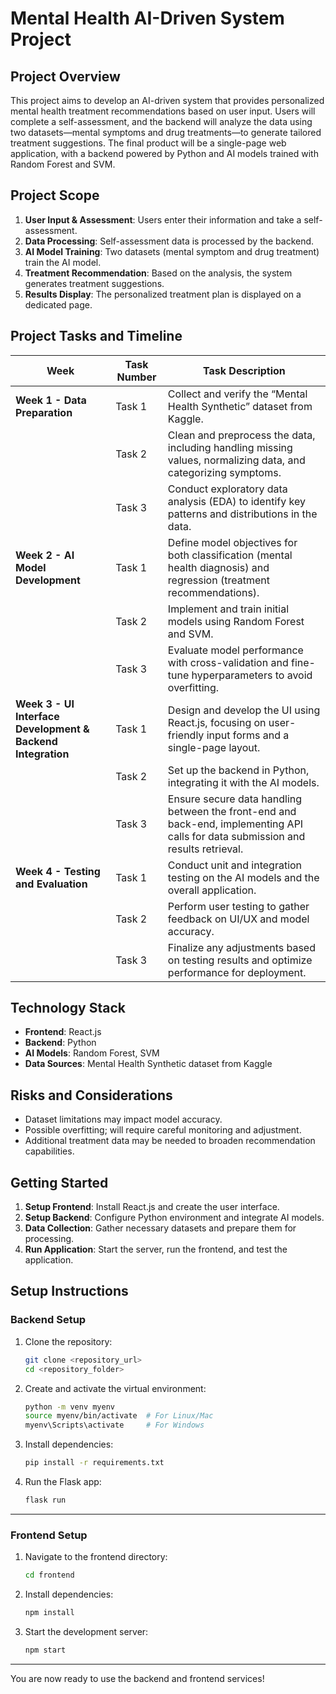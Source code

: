 # Mental Health AI-Driven System Project

## Project Overview
This project aims to develop an AI-driven system that provides personalized mental health treatment recommendations based on user input. Users will complete a self-assessment, and the backend will analyze the data using two datasets—mental symptoms and drug treatments—to generate tailored treatment suggestions. The final product will be a single-page web application, with a backend powered by Python and AI models trained with Random Forest and SVM.

## Project Scope
1. **User Input & Assessment**: Users enter their information and take a self-assessment.
2. **Data Processing**: Self-assessment data is processed by the backend.
3. **AI Model Training**: Two datasets (mental symptom and drug treatment) train the AI model.
4. **Treatment Recommendation**: Based on the analysis, the system generates treatment suggestions.
5. **Results Display**: The personalized treatment plan is displayed on a dedicated page.

## Project Tasks and Timeline

| **Week**                                   | **Task Number** | **Task Description**                                                                                                                  |
|--------------------------------------------|-----------------|----------------------------------------------------------------------------------------------------------------------------------------|
| **Week 1 - Data Preparation**              | Task 1          | Collect and verify the “Mental Health Synthetic” dataset from Kaggle.                                                                  |
|                                            | Task 2          | Clean and preprocess the data, including handling missing values, normalizing data, and categorizing symptoms.                          |
|                                            | Task 3          | Conduct exploratory data analysis (EDA) to identify key patterns and distributions in the data.                                        |
| **Week 2 - AI Model Development**          | Task 1          | Define model objectives for both classification (mental health diagnosis) and regression (treatment recommendations).                  |
|                                            | Task 2          | Implement and train initial models using Random Forest and SVM.                                                                        |
|                                            | Task 3          | Evaluate model performance with cross-validation and fine-tune hyperparameters to avoid overfitting.                                   |
| **Week 3 - UI Interface Development & Backend Integration** | Task 1          | Design and develop the UI using React.js, focusing on user-friendly input forms and a single-page layout.                              |
|                                            | Task 2          | Set up the backend in Python, integrating it with the AI models.                                                                       |
|                                            | Task 3          | Ensure secure data handling between the front-end and back-end, implementing API calls for data submission and results retrieval.      |
| **Week 4 - Testing and Evaluation**        | Task 1          | Conduct unit and integration testing on the AI models and the overall application.                                                     |
|                                            | Task 2          | Perform user testing to gather feedback on UI/UX and model accuracy.                                                                   |
|                                            | Task 3          | Finalize any adjustments based on testing results and optimize performance for deployment.                                             |

## Technology Stack
- **Frontend**: React.js
- **Backend**: Python
- **AI Models**: Random Forest, SVM
- **Data Sources**: Mental Health Synthetic dataset from Kaggle

## Risks and Considerations
- Dataset limitations may impact model accuracy.
- Possible overfitting; will require careful monitoring and adjustment.
- Additional treatment data may be needed to broaden recommendation capabilities.

## Getting Started
1. **Setup Frontend**: Install React.js and create the user interface.
2. **Setup Backend**: Configure Python environment and integrate AI models.
3. **Data Collection**: Gather necessary datasets and prepare them for processing.
4. **Run Application**: Start the server, run the frontend, and test the application.

## **Setup Instructions**

### **Backend Setup**
1. Clone the repository:
   ```bash
   git clone <repository_url>
   cd <repository_folder>
   ```

2. Create and activate the virtual environment:
   ```bash
   python -m venv myenv
   source myenv/bin/activate  # For Linux/Mac
   myenv\Scripts\activate     # For Windows
   ```

3. Install dependencies:
   ```bash
   pip install -r requirements.txt
   ```

4. Run the Flask app:
   ```bash
   flask run
   ```

---

### **Frontend Setup**
1. Navigate to the frontend directory:
   ```bash
   cd frontend
   ```

2. Install dependencies:
   ```bash
   npm install
   ```

3. Start the development server:
   ```bash
   npm start
   ```

---

You are now ready to use the backend and frontend services!
